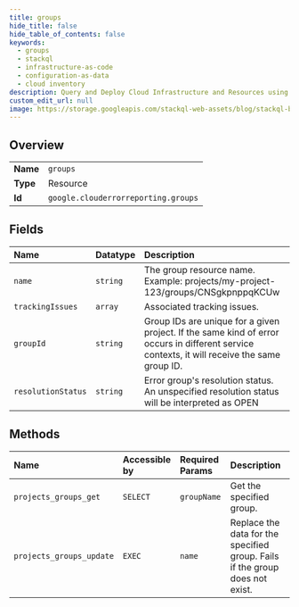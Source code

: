 ```yaml
---
title: groups
hide_title: false
hide_table_of_contents: false
keywords:
  - groups
  - stackql
  - infrastructure-as-code
  - configuration-as-data
  - cloud inventory
description: Query and Deploy Cloud Infrastructure and Resources using SQL
custom_edit_url: null
image: https://storage.googleapis.com/stackql-web-assets/blog/stackql-blog-post-featured-image.png
---
```

  
    

## Overview
<table><tbody>
<tr><td><b>Name</b></td><td><code>groups</code></td></tr>
<tr><td><b>Type</b></td><td>Resource</td></tr>
<tr><td><b>Id</b></td><td><code>google.clouderrorreporting.groups</code></td></tr>
</tbody></table>

## Fields
| Name | Datatype | Description |
|:-----|:---------|:------------|
| `name` | `string` | The group resource name. Example: projects/my-project-123/groups/CNSgkpnppqKCUw |
| `trackingIssues` | `array` | Associated tracking issues. |
| `groupId` | `string` | Group IDs are unique for a given project. If the same kind of error occurs in different service contexts, it will receive the same group ID. |
| `resolutionStatus` | `string` | Error group's resolution status. An unspecified resolution status will be interpreted as OPEN |
## Methods
| Name | Accessible by | Required Params | Description |
|:-----|:--------------|:----------------|:------------|
| `projects_groups_get` | `SELECT` | `groupName` | Get the specified group. |
| `projects_groups_update` | `EXEC` | `name` | Replace the data for the specified group. Fails if the group does not exist. |
